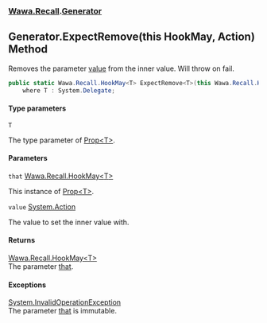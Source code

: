 ### [Wawa.Recall](Wawa.Recall.md 'Wawa.Recall').[Generator](Generator.md 'Wawa.Recall.Generator')

## Generator.ExpectRemove<T>(this HookMay<T>, Action) Method

Removes the parameter [value](Generator.ExpectRemove{T}(HookMay{T},Action).md#Wawa.Recall.Generator.ExpectRemove_T_(thisWawa.Recall.HookMay_T_,System.Action).value 'Wawa.Recall.Generator.ExpectRemove<T>(this Wawa.Recall.HookMay<T>, System.Action).value') from the inner value. Will throw on fail.

```csharp
public static Wawa.Recall.HookMay<T> ExpectRemove<T>(this Wawa.Recall.HookMay<T> that, System.Action value)
    where T : System.Delegate;
```
#### Type parameters

<a name='Wawa.Recall.Generator.ExpectRemove_T_(thisWawa.Recall.HookMay_T_,System.Action).T'></a>

`T`

The type parameter of [Prop&lt;T&gt;](Prop{T}.md 'Wawa.Recall.Prop<T>').
#### Parameters

<a name='Wawa.Recall.Generator.ExpectRemove_T_(thisWawa.Recall.HookMay_T_,System.Action).that'></a>

`that` [Wawa.Recall.HookMay&lt;](HookMay{T}.md 'Wawa.Recall.HookMay<T>')[T](Generator.ExpectRemove{T}(HookMay{T},Action).md#Wawa.Recall.Generator.ExpectRemove_T_(thisWawa.Recall.HookMay_T_,System.Action).T 'Wawa.Recall.Generator.ExpectRemove<T>(this Wawa.Recall.HookMay<T>, System.Action).T')[&gt;](HookMay{T}.md 'Wawa.Recall.HookMay<T>')

This instance of [Prop&lt;T&gt;](Prop{T}.md 'Wawa.Recall.Prop<T>').

<a name='Wawa.Recall.Generator.ExpectRemove_T_(thisWawa.Recall.HookMay_T_,System.Action).value'></a>

`value` [System.Action](https://docs.microsoft.com/en-us/dotnet/api/System.Action 'System.Action')

The value to set the inner value with.

#### Returns
[Wawa.Recall.HookMay&lt;](HookMay{T}.md 'Wawa.Recall.HookMay<T>')[T](Generator.ExpectRemove{T}(HookMay{T},Action).md#Wawa.Recall.Generator.ExpectRemove_T_(thisWawa.Recall.HookMay_T_,System.Action).T 'Wawa.Recall.Generator.ExpectRemove<T>(this Wawa.Recall.HookMay<T>, System.Action).T')[&gt;](HookMay{T}.md 'Wawa.Recall.HookMay<T>')  
The parameter [that](Generator.ExpectRemove{T}(HookMay{T},Action).md#Wawa.Recall.Generator.ExpectRemove_T_(thisWawa.Recall.HookMay_T_,System.Action).that 'Wawa.Recall.Generator.ExpectRemove<T>(this Wawa.Recall.HookMay<T>, System.Action).that').

#### Exceptions

[System.InvalidOperationException](https://docs.microsoft.com/en-us/dotnet/api/System.InvalidOperationException 'System.InvalidOperationException')  
The parameter [that](Generator.ExpectRemove{T}(HookMay{T},Action).md#Wawa.Recall.Generator.ExpectRemove_T_(thisWawa.Recall.HookMay_T_,System.Action).that 'Wawa.Recall.Generator.ExpectRemove<T>(this Wawa.Recall.HookMay<T>, System.Action).that') is immutable.